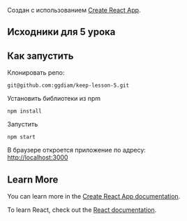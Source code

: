 Создан с использованием [Create React App](https://github.com/facebook/create-react-app).

## Исходники для 5 урока

## Как запустить

Клонировать репо:

```
git@github.com:ggdiam/keep-lesson-5.git
```

Установить библиотеки из npm
```
npm install
```

Запустить
```
npm start
```

В браузере откроется приложение по адресу:<br>
[http://localhost:3000](http://localhost:3000)

## Learn More

You can learn more in the [Create React App documentation](https://facebook.github.io/create-react-app/docs/getting-started).

To learn React, check out the [React documentation](https://reactjs.org/).
